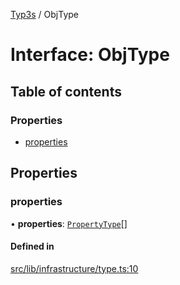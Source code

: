 [Typ3s](../README.md) / ObjType

# Interface: ObjType

## Table of contents

### Properties

- [properties](ObjType.md#properties)

## Properties

### properties

• **properties**: [`PropertyType`](PropertyType.md)[]

#### Defined in

[src/lib/infrastructure/type.ts:10](https://github.com/data7expressions/typ3s/blob/0755677/src/lib/infrastructure/type.ts#L10)
